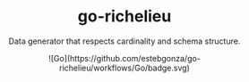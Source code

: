 <div align="center">
  <h1>go-richelieu</h1>
  <p>Data generator that respects cardinality and schema structure.</p>
  ![Go](https://github.com/estebgonza/go-richelieu/workflows/Go/badge.svg)
</div>
